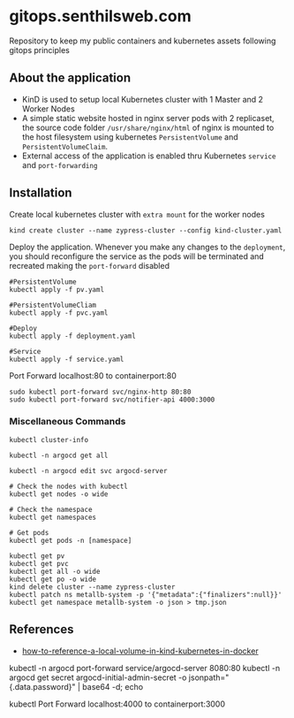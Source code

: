 # gitops.senthilsweb.com

Repository to keep my public containers and kubernetes assets following gitops principles

## About the application

- KinD is used to setup local Kubernetes cluster with 1 Master and 2 Worker Nodes
- A simple static website hosted in nginx server pods with 2 replicaset, the source code folder `/usr/share/nginx/html` of nginx is mounted to the host filesystem using kubernetes `PersistentVolume` and `PersistentVolumeClaim`.
- External access of the application is enabled thru Kubernetes `service` and `port-forwarding`

## Installation

Create local kubernetes cluster with `extra mount` for the worker nodes

```
kind create cluster --name zypress-cluster --config kind-cluster.yaml
```

Deploy the application. Whenever you make any changes to the `deployment`, you should reconfigure the service as the pods will be terminated and recreated making the `port-forward` disabled

```
#PersistentVolume
kubectl apply -f pv.yaml

#PersistentVolumeCliam
kubectl apply -f pvc.yaml

#Deploy
kubectl apply -f deployment.yaml

#Service
kubectl apply -f service.yaml
```

Port Forward localhost:80 to containerport:80

```
sudo kubectl port-forward svc/nginx-http 80:80
sudo kubectl port-forward svc/notifier-api 4000:3000
```

### Miscellaneous Commands

```
kubectl cluster-info

kubectl -n argocd get all

kubectl -n argocd edit svc argocd-server

# Check the nodes with kubectl
kubectl get nodes -o wide

# Check the namespace
kubectl get namespaces

# Get pods
kubectl get pods -n [namespace]

kubectl get pv
kubectl get pvc
kubectl get all -o wide
kubectl get po -o wide
kind delete cluster --name zypress-cluster
kubectl patch ns metallb-system -p '{"metadata":{"finalizers":null}}'
kubectl get namespace metallb-system -o json > tmp.json

```

## References

- [how-to-reference-a-local-volume-in-kind-kubernetes-in-docker](https://stackoverflow.com/questions/62694361/how-to-reference-a-local-volume-in-kind-kubernetes-in-docker)

kubectl -n argocd port-forward service/argocd-server 8080:80
kubectl -n argocd get secret argocd-initial-admin-secret -o jsonpath="{.data.password}" | base64 -d; echo

kubectl Port Forward localhost:4000 to containerport:3000
